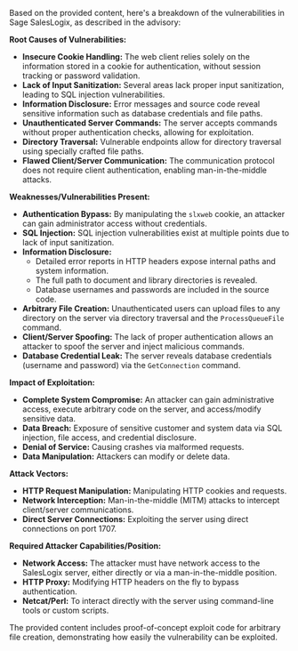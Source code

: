 Based on the provided content, here's a breakdown of the vulnerabilities in Sage SalesLogix, as described in the advisory:

**Root Causes of Vulnerabilities:**

*   **Insecure Cookie Handling:** The web client relies solely on the information stored in a cookie for authentication, without session tracking or password validation.
*   **Lack of Input Sanitization:** Several areas lack proper input sanitization, leading to SQL injection vulnerabilities.
*   **Information Disclosure:** Error messages and source code reveal sensitive information such as database credentials and file paths.
*   **Unauthenticated Server Commands:** The server accepts commands without proper authentication checks, allowing for exploitation.
*   **Directory Traversal:**  Vulnerable endpoints allow for directory traversal using specially crafted file paths.
*   **Flawed Client/Server Communication:** The communication protocol does not require client authentication, enabling man-in-the-middle attacks.

**Weaknesses/Vulnerabilities Present:**

*   **Authentication Bypass:** By manipulating the `slxweb` cookie, an attacker can gain administrator access without credentials.
*   **SQL Injection:**  SQL injection vulnerabilities exist at multiple points due to lack of input sanitization.
*   **Information Disclosure:**
    *   Detailed error reports in HTTP headers expose internal paths and system information.
    *   The full path to document and library directories is revealed.
    *   Database usernames and passwords are included in the source code.
*   **Arbitrary File Creation:** Unauthenticated users can upload files to any directory on the server via directory traversal and the `ProcessQueueFile` command.
*   **Client/Server Spoofing:** The lack of proper authentication allows an attacker to spoof the server and inject malicious commands.
*   **Database Credential Leak:** The server reveals database credentials (username and password) via the `GetConnection` command.

**Impact of Exploitation:**

*   **Complete System Compromise:** An attacker can gain administrative access, execute arbitrary code on the server, and access/modify sensitive data.
*   **Data Breach:** Exposure of sensitive customer and system data via SQL injection, file access, and credential disclosure.
*   **Denial of Service:** Causing crashes via malformed requests.
*   **Data Manipulation:** Attackers can modify or delete data.

**Attack Vectors:**

*   **HTTP Request Manipulation:** Manipulating HTTP cookies and requests.
*   **Network Interception:** Man-in-the-middle (MITM) attacks to intercept client/server communications.
*   **Direct Server Connections:** Exploiting the server using direct connections on port 1707.

**Required Attacker Capabilities/Position:**

*   **Network Access:** The attacker must have network access to the SalesLogix server, either directly or via a man-in-the-middle position.
*   **HTTP Proxy:** Modifying HTTP headers on the fly to bypass authentication.
*   **Netcat/Perl:** To interact directly with the server using command-line tools or custom scripts.

The provided content includes proof-of-concept exploit code for arbitrary file creation, demonstrating how easily the vulnerability can be exploited.